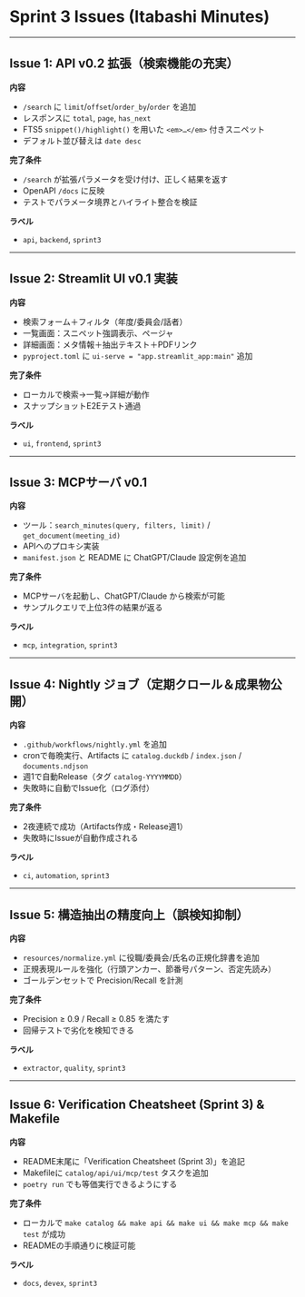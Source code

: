 # Sprint 3 Issues (Itabashi Minutes)

---

## Issue 1: API v0.2 拡張（検索機能の充実）
**内容**
- `/search` に `limit`/`offset`/`order_by`/`order` を追加
- レスポンスに `total`, `page`, `has_next`
- FTS5 `snippet()/highlight()` を用いた `<em>…</em>` 付きスニペット
- デフォルト並び替えは `date desc`

**完了条件**
- `/search` が拡張パラメータを受け付け、正しく結果を返す
- OpenAPI `/docs` に反映
- テストでパラメータ境界とハイライト整合を検証

**ラベル**
- `api`, `backend`, `sprint3`

---

## Issue 2: Streamlit UI v0.1 実装
**内容**
- 検索フォーム＋フィルタ（年度/委員会/話者）
- 一覧画面：スニペット強調表示、ページャ
- 詳細画面：メタ情報＋抽出テキスト＋PDFリンク
- `pyproject.toml` に `ui-serve = "app.streamlit_app:main"` 追加

**完了条件**
- ローカルで検索→一覧→詳細が動作
- スナップショットE2Eテスト通過

**ラベル**
- `ui`, `frontend`, `sprint3`

---

## Issue 3: MCPサーバ v0.1
**内容**
- ツール：`search_minutes(query, filters, limit)` / `get_document(meeting_id)`
- APIへのプロキシ実装
- `manifest.json` と README に ChatGPT/Claude 設定例を追加

**完了条件**
- MCPサーバを起動し、ChatGPT/Claude から検索が可能
- サンプルクエリで上位3件の結果が返る

**ラベル**
- `mcp`, `integration`, `sprint3`

---

## Issue 4: Nightly ジョブ（定期クロール＆成果物公開）
**内容**
- `.github/workflows/nightly.yml` を追加
- cronで毎晩実行、Artifacts に `catalog.duckdb` / `index.json` / `documents.ndjson`
- 週1で自動Release（タグ `catalog-YYYYMMDD`）
- 失敗時に自動でIssue化（ログ添付）

**完了条件**
- 2夜連続で成功（Artifacts作成・Release週1）
- 失敗時にIssueが自動作成される

**ラベル**
- `ci`, `automation`, `sprint3`

---

## Issue 5: 構造抽出の精度向上（誤検知抑制）
**内容**
- `resources/normalize.yml` に役職/委員会/氏名の正規化辞書を追加
- 正規表現ルールを強化（行頭アンカー、節番号パターン、否定先読み）
- ゴールデンセットで Precision/Recall を計測

**完了条件**
- Precision ≥ 0.9 / Recall ≥ 0.85 を満たす
- 回帰テストで劣化を検知できる

**ラベル**
- `extractor`, `quality`, `sprint3`

---

## Issue 6: Verification Cheatsheet (Sprint 3) & Makefile
**内容**
- README末尾に「Verification Cheatsheet (Sprint 3)」を追記
- Makefileに `catalog/api/ui/mcp/test` タスクを追加
- `poetry run` でも等価実行できるようにする

**完了条件**
- ローカルで `make catalog && make api && make ui && make mcp && make test` が成功
- READMEの手順通りに検証可能

**ラベル**
- `docs`, `devex`, `sprint3`
